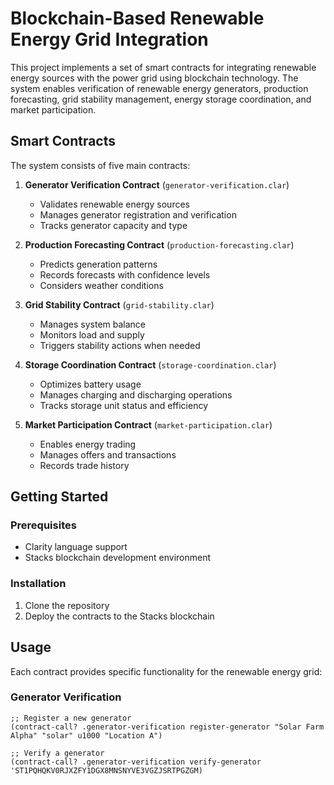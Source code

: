 # Blockchain-Based Renewable Energy Grid Integration

This project implements a set of smart contracts for integrating renewable energy sources with the power grid using blockchain technology. The system enables verification of renewable energy generators, production forecasting, grid stability management, energy storage coordination, and market participation.

## Smart Contracts

The system consists of five main contracts:

1. **Generator Verification Contract** (`generator-verification.clar`)
    - Validates renewable energy sources
    - Manages generator registration and verification
    - Tracks generator capacity and type

2. **Production Forecasting Contract** (`production-forecasting.clar`)
    - Predicts generation patterns
    - Records forecasts with confidence levels
    - Considers weather conditions

3. **Grid Stability Contract** (`grid-stability.clar`)
    - Manages system balance
    - Monitors load and supply
    - Triggers stability actions when needed

4. **Storage Coordination Contract** (`storage-coordination.clar`)
    - Optimizes battery usage
    - Manages charging and discharging operations
    - Tracks storage unit status and efficiency

5. **Market Participation Contract** (`market-participation.clar`)
    - Enables energy trading
    - Manages offers and transactions
    - Records trade history

## Getting Started

### Prerequisites

- Clarity language support
- Stacks blockchain development environment

### Installation

1. Clone the repository
2. Deploy the contracts to the Stacks blockchain

## Usage

Each contract provides specific functionality for the renewable energy grid:

### Generator Verification

```clarity
;; Register a new generator
(contract-call? .generator-verification register-generator "Solar Farm Alpha" "solar" u1000 "Location A")

;; Verify a generator
(contract-call? .generator-verification verify-generator 'ST1PQHQKV0RJXZFY1DGX8MNSNYVE3VGZJSRTPGZGM)
